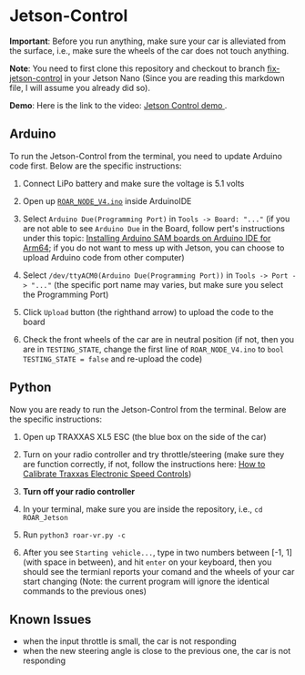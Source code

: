 # Jetson-Control

**Important**: Before you run anything, make sure your car is alleviated from the surface, i.e., make sure the wheels of the car does not touch anything.

**Note**: You need to first clone this repository and checkout to branch [fix-jetson-control](https://github.com/augcog/ROAR_Jetson/tree/fix_jetson_control) in your Jetson Nano (Since you are reading this markdown file, I will assume you already did so).

**Demo**: Here is the link to the video: [Jetson Control demo
](https://youtu.be/1LLeuwiGe3c).

## Arduino
To run the Jetson-Control from the terminal, you need to update Arduino code first. Below are the specific instructions:

1. Connect LiPo battery and make sure the voltage is 5.1 volts 

2. Open up [`ROAR_NODE_V4.ino`](https://github.com/augcog/ROAR_Jetson/blob/fix_jetson_control/Arduino/ROAR_node/ROAR_NODE_V4/ROAR_NODE_V4.ino) inside ArduinoIDE

3. Select `Arduino Due(Programming Port)` in `Tools -> Board: "..."` (if you are not able to see `Arduino Due` in the Board, follow pert's instructions under this topic: [Installing Arduino SAM boards on Arduino IDE for Arm64](https://forum.arduino.cc/index.php?topic=572898.0); if you do not want to mess up with Jetson, you can choose to upload Arduino code from other computer)

4. Select `/dev/ttyACM0(Arduino Due(Programming Port))` in `Tools -> Port -> "..."` (the specific port name may varies, but make sure you select the Programming Port)

5. Click `Upload` button (the righthand arrow) to upload the code to the board

6. Check the front wheels of the car are in neutral position (if not, then you are in `TESTING_STATE`, change the first line of `ROAR_NODE_V4.ino` to `bool TESTING_STATE = false` and re-upload the code)

## Python

Now you are ready to run the Jetson-Control from the terminal. Below are the specific instructions:

1. Open up TRAXXAS XL5 ESC (the blue box on the side of the car)

2. Turn on your radio controller and try throttle/steering (make sure they are function correctly, if not, follow the instructions here: [How to Calibrate Traxxas Electronic Speed Controls](https://youtu.be/ix-J85uRFjE))

3. **Turn off your radio controller**

4. In your terminal, make sure you are inside the repository, i.e., `cd ROAR_Jetson`

5. Run `python3 roar-vr.py -c`

6. After you see `Starting vehicle...`, type in two numbers between [-1, 1] (with space in between), and hit `enter` on your keyboard, then you should see the termianl reports your comand and the wheels of your car start changing (Note: the current program will ignore the identical commands to the previous ones)

## Known Issues
- when the input throttle is small, the car is not responding
- when the new steering angle is close to the previous one, the car is not responding



